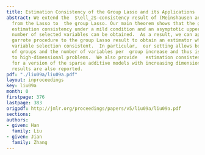 ```yaml
---
title: Estimation Consistency of the Group Lasso and its Applications
abstract: We extend the  $\ell_2$-consistency result of (Meinshausen and Yu 2008)
  from the Lasso to  the group Lasso. Our main theorem shows that the group Lasso  achieves
  estimation consistency under a mild condition and an asymptotic upper bound on the
  number of selected variables can be obtained.  As a result, we can apply the nonnegative
  garrote procedure to the group Lasso result to obtain an estimator which is simultaneously  estimation  and
  variable selection consistent.  In particular,  our setting allows both the number
  of groups and the number of variables per  group increase and thus is applicable
  to high-dimensional problems.  We also provide   estimation consistency analysis
  for a version of the sparse additive models with increasing dimensions. Some finite-sample
  results are also reported.
pdf: "./liu09a/liu09a.pdf"
layout: inproceedings
key: liu09a
month: 0
firstpage: 376
lastpage: 383
origpdf: http://jmlr.org/proceedings/papers/v5/liu09a/liu09a.pdf
sections: 
authors:
- given: Han
  family: Liu
- given: Jian
  family: Zhang
---
```

